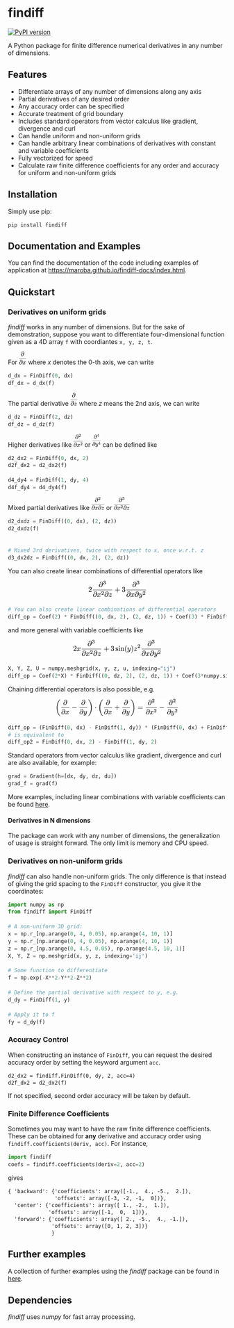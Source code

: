 # findiff
[![PyPI version](https://badge.fury.io/py/findiff.svg)](https://badge.fury.io/py/findiff)

A Python package for finite difference numerical derivatives in
any number of dimensions. 

## Features ##

* Differentiate arrays of any number of dimensions along any axis
* Partial derivatives of any desired order
* Any accuracy order can be specified
* Accurate treatment of grid boundary
* Includes standard operators from vector calculus like gradient, divergence and curl
* Can handle uniform and non-uniform grids
* Can handle arbitrary linear combinations of derivatives with constant and variable coefficients
* Fully vectorized for speed
* Calculate raw finite difference coefficients for any order and accuracy for uniform and non-uniform grids

## Installation

Simply use pip:

```
pip install findiff
```

## Documentation and Examples

You can find the documentation of the code including examples of application at https://maroba.github.io/findiff-docs/index.html.

## Quickstart

### Derivatives on uniform grids

_findiff_ works in any number of dimensions. But for the sake of demonstration, suppose you
want to differentiate four-dimensional function given as a 4D array `f` with coordiantes `x, y, z, t`.

For 
<img src="docs/frontpage/d_dx.png" alt="d_dx" height="30"/> 
where <i>x</i> denotes the 0-th axis, we can write

```python
d_dx = FinDiff(0, dx)
df_dx = d_dx(f)

```
The partial derivative <img src="docs/frontpage/d_dz.png" alt="d_dz" height="30"/> 
where <i>z</i> means the 2nd axis, we can write

```python
d_dz = FinDiff(2, dz)
df_dz = d_dz(f)
```

Higher derivatives like
<img src="docs/frontpage/d2_dx2.png" alt="d2_dx2" height="30"/>  or <img src="docs/frontpage/d4_dy4.png" alt="d4_dy4" height="30"/>
can be defined like

```python
d2_dx2 = FinDiff(0, dx, 2)
d2f_dx2 = d2_dx2(f)

d4_dy4 = FinDiff(1, dy, 4)
d4f_dy4 = d4_dy4(f)
```

Mixed partial derivatives like 
<img src="docs/frontpage/d2_dxdz.png" alt="d2_dxdz" height="30"/> or 
<img src="docs/frontpage/d3_dx2dz.png" alt="d3_dx2dz" height="30"/>


```python
d2_dxdz = FinDiff((0, dx), (2, dz))
d2_dxdz(f)


# Mixed 3rd derivatives, twice with respect to x, once w.r.t. z
d3_dx2dz = FinDiff((0, dx, 2), (2, dz))
```

You can also create linear combinations of differential operators like
<p align="center">
<img src="docs/frontpage/linear_comb.png" alt="linearCombination" height="40"/>
</p>

```python
# You can also create linear combinations of differential operators
diff_op = Coef(2) * FinDiff((0, dx, 2), (2, dz, 1)) + Coef(3) * FinDiff((0, dx, 1), (1, dy, 2))
```
and more general with variable coefficients like

<p align="center">
<img src="docs/frontpage/var_coef.png" alt="variableCoefficients" height="40"/>
</p>

```python
X, Y, Z, U = numpy.meshgrid(x, y, z, u, indexing="ij")
diff_op = Coef(2*X) * FinDiff((0, dz, 2), (2, dz, 1)) + Coef(3*numpy.sin(Y)*Z**2) * FinDiff((0, dx, 1), (1, dy, 2))
```

Chaining differential operators is also possible, e.g.

<p align="center">
<img src="docs/frontpage/chaining.png" alt="chaining" height="40"/>
</p>

```python
diff_op = (FinDiff(0, dx) - FinDiff(1, dy)) * (FinDiff(0, dx) + FinDiff(1, dy))
# is equivalent to
diff_op2 = FinDiff(0, dx, 2) - FinDiff(1, dy, 2)
```

Standard operators from vector calculus like gradient, divergence and curl are also available, for example:

```python
grad = Gradient(h=[dx, dy, dz, du])
grad_f = grad(f)
```

More examples, including linear combinations with variable coefficients can be found [here](https://maroba.github.io/findiff-docs/source/examples.html).


#### Derivatives in N dimensions

The package can work with any number of dimensions, the generalization
of usage is straight forward. The only limit is memory and CPU speed.

### Derivatives on non-uniform grids

_findiff_ can also handle non-uniform grids. The only difference is that instead of giving 
the grid spacing to the `FinDiff` constructor, you give it the coordinates:

```python
import numpy as np
from findiff import FinDiff

# A non-uniform 3D grid:
x = np.r_[np.arange(0, 4, 0.05), np.arange(4, 10, 1)]
y = np.r_[np.arange(0, 4, 0.05), np.arange(4, 10, 1)]
z = np.r_[np.arange(0, 4.5, 0.05), np.arange(4.5, 10, 1)]
X, Y, Z = np.meshgrid(x, y, z, indexing='ij')

# Some function to differentiate
f = np.exp(-X**2-Y**2-Z**2)

# Define the partial derivative with respect to y, e.g.
d_dy = FinDiff(1, y)

# Apply it to f
fy = d_dy(f)
```

### Accuracy Control

When constructing an instance of `FinDiff`, you can request the desired accuracy
order by setting the keyword argument `acc`. 

```
d2_dx2 = findiff.FinDiff(0, dy, 2, acc=4)
d2f_dx2 = d2_dx2(f)
```

If not specified, second order accuracy will be taken by default.


### Finite Difference Coefficients

Sometimes you may want to have the raw finite difference coefficients.
These can be obtained for __any__ derivative and accuracy order
using `findiff.coefficients(deriv, acc)`. For instance,

```python
import findiff
coefs = findiff.coefficients(deriv=2, acc=2)
```

gives

```
{ 'backward': {'coefficients': array([-1.,  4., -5.,  2.]),
               'offsets': array([-3, -2, -1,  0])},
  'center': {'coefficients': array([ 1., -2.,  1.]),
             'offsets': array([-1,  0,  1])},
  'forward': {'coefficients': array([ 2., -5.,  4., -1.]),
              'offsets': array([0, 1, 2, 3])}
              }
```

## Further examples

A collection of further examples using the _findiff_ package can be found in [here](https://maroba.github.io/findiff-docs/source/examples.html).

## Dependencies

_findiff_ uses _numpy_ for fast array processing.

